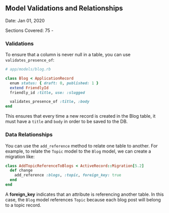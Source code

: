 ## Model Validations and Relationships
Date: Jan 01, 2020

Sections Covered: 75 - 

### Validations
To ensure that a column is never null in a table, you can use `validates_presence_of`:
```ruby
# app/models/blog.rb

class Blog < ApplicationRecord
  enum status: { draft: 0, published: 1 }
  extend FriendlyId
  friendly_id :title, use: :slugged

  validates_presence_of :title, :body
end
```
This ensures that every time a new record is created in the Blog table, it must have a `title` and `body` in order to be saved to the DB.

### Data Relationships
You can use the `add_reference` method to relate one table to another. For example, to relate the `Topic` model to the `Blog` model, we can create a migration like: 
```ruby
class AddTopicReferenceToBlogs < ActiveRecord::Migration[5.2]
  def change
    add_reference :blogs, :topic, foreign_key: true
  end
end
```
A **foreign_key** indicates that an attribute is referencing another table. In this case, the `Blog` model references `Topic` because each blog post will belong to a topic record. 
